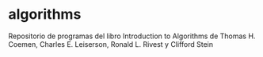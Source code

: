 # algorithms
Repositorio de programas del libro Introduction to Algorithms de Thomas H. Coemen, Charles E. Leiserson, Ronald L. Rivest y Clifford Stein
